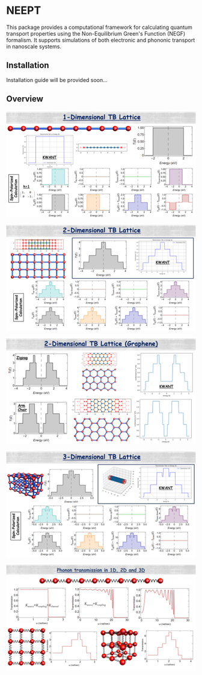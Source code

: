 # NEEPT
This package provides a computational framework for calculating quantum transport properties using the Non-Equilibrium Green's Function (NEGF) formalism. It supports simulations of both electronic and phononic transport in nanoscale systems.

  ## Installation
  Installation guide will be provided soon...

  ## Overview

  <p align="center">
  <img src="figures/1.png" alt="..." title="..." width="600" style="display:inline-block;"/>
</p>

  <p align="center">
  <img src="figures/2.png" alt="..." title="..." width="600" style="display:inline-block;"/>
</p>

  <p align="center">
  <img src="figures/3.png" alt="..." title="..." width="600" style="display:inline-block;"/>
</p>

  <p align="center">
  <img src="figures/4.png" alt="..." title="..." width="600" style="display:inline-block;"/>
</p>

  <p align="center">
  <img src="figures/5.png" alt="..." title="..." width="600" style="display:inline-block;"/>
</p>
